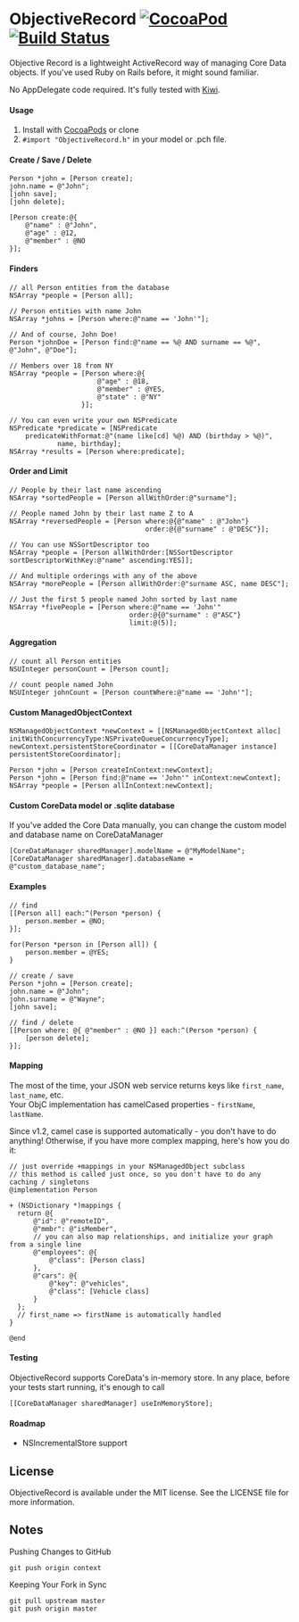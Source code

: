 # ObjectiveRecord [![CocoaPod][pd-bdg]][pd] [![Build Status][ci-bdg]][ci]

[pd-bdg]: https://img.shields.io/cocoapods/v/ObjectiveRecord.svg
[pd]: http://cocoadocs.org/docsets/ObjectiveRecord
[ci-bdg]: https://travis-ci.org/supermarin/ObjectiveRecord.svg
[ci]: https://travis-ci.org/supermarin/ObjectiveRecord

Objective Record is a lightweight ActiveRecord way of managing Core Data
objects. If you've used Ruby on Rails before, it might sound
familiar.

No AppDelegate code required. It's fully tested with
[Kiwi](https://github.com/allending/Kiwi).

#### Usage

1. Install with [CocoaPods](http://cocoapods.org) or clone
2. `#import "ObjectiveRecord.h"` in your model or .pch file.

#### Create / Save / Delete

``` objc
Person *john = [Person create];
john.name = @"John";
[john save];
[john delete];

[Person create:@{ 
    @"name" : @"John",
    @"age" : @12, 
    @"member" : @NO 
}];
```

#### Finders

``` objc
// all Person entities from the database
NSArray *people = [Person all];

// Person entities with name John
NSArray *johns = [Person where:@"name == 'John'"];

// And of course, John Doe!
Person *johnDoe = [Person find:@"name == %@ AND surname == %@", @"John", @"Doe"];

// Members over 18 from NY
NSArray *people = [Person where:@{ 
                      @"age" : @18,
                      @"member" : @YES,
                      @"state" : @"NY"
                  }];

// You can even write your own NSPredicate
NSPredicate *predicate = [NSPredicate
    predicateWithFormat:@"(name like[cd] %@) AND (birthday > %@)",
            name, birthday];
NSArray *results = [Person where:predicate];
```

#### Order and Limit

``` objc
// People by their last name ascending
NSArray *sortedPeople = [Person allWithOrder:@"surname"];

// People named John by their last name Z to A
NSArray *reversedPeople = [Person where:@{@"name" : @"John"} 
                                  order:@{@"surname" : @"DESC"}];

// You can use NSSortDescriptor too
NSArray *people = [Person allWithOrder:[NSSortDescriptor sortDescriptorWithKey:@"name" ascending:YES]];

// And multiple orderings with any of the above
NSArray *morePeople = [Person allWithOrder:@"surname ASC, name DESC"];

// Just the first 5 people named John sorted by last name
NSArray *fivePeople = [Person where:@"name == 'John'"
                              order:@{@"surname" : @"ASC"}
                              limit:@(5)];
```

#### Aggregation

``` objc
// count all Person entities
NSUInteger personCount = [Person count];

// count people named John
NSUInteger johnCount = [Person countWhere:@"name == 'John'"];
```

#### Custom ManagedObjectContext

``` objc
NSManagedObjectContext *newContext = [[NSManagedObjectContext alloc] initWithConcurrencyType:NSPrivateQueueConcurrencyType];
newContext.persistentStoreCoordinator = [[CoreDataManager instance] persistentStoreCoordinator];

Person *john = [Person createInContext:newContext];
Person *john = [Person find:@"name == 'John'" inContext:newContext];
NSArray *people = [Person allInContext:newContext];
```

#### Custom CoreData model or .sqlite database
If you've added the Core Data manually, you can change the custom model and database name on CoreDataManager
``` objc
[CoreDataManager sharedManager].modelName = @"MyModelName";
[CoreDataManager sharedManager].databaseName = @"custom_database_name";
```

#### Examples

``` objc
// find
[[Person all] each:^(Person *person) {
    person.member = @NO;
}];

for(Person *person in [Person all]) {
    person.member = @YES;
}

// create / save
Person *john = [Person create];
john.name = @"John";
john.surname = @"Wayne";
[john save];

// find / delete
[[Person where: @{ @"member" : @NO }] each:^(Person *person) {
    [person delete];
}];
```
#### Mapping

The most of the time, your JSON web service returns keys like `first_name`, `last_name`, etc. <br/>
Your ObjC implementation has camelCased properties - `firstName`, `lastName`.<br/>

Since v1.2, camel case is supported automatically - you don't have to do anything! Otherwise, if you have more complex mapping, here's how you do it:

``` objc
// just override +mappings in your NSManagedObject subclass
// this method is called just once, so you don't have to do any caching / singletons
@implementation Person

+ (NSDictionary *)mappings {
  return @{ 
      @"id": @"remoteID",
      @"mmbr": @"isMember",
      // you can also map relationships, and initialize your graph from a single line
      @"employees": @{
          @"class": [Person class]
      },
      @"cars": @{
          @"key": @"vehicles",
          @"class": [Vehicle class]
      }
  };
  // first_name => firstName is automatically handled
}

@end
```

#### Testing

ObjectiveRecord supports CoreData's in-memory store. In any place, before your tests start running, it's enough to call
``` objc
[[CoreDataManager sharedManager] useInMemoryStore];
```

#### Roadmap

- NSIncrementalStore support

## License

ObjectiveRecord is available under the MIT license. See the LICENSE file
for more information.

## Notes

Pushing Changes to GitHub
```
git push origin context
```

Keeping Your Fork in Sync
```
git pull upstream master
git push origin master
```